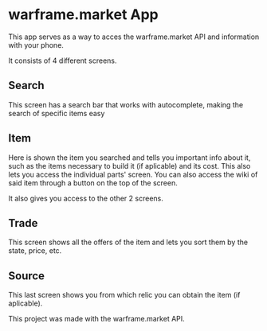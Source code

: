 # warframe.market App

This app serves as a way to acces the warframe.market API and information with your phone.

It consists of 4 different screens.

## Search
This screen has a search bar that works with autocomplete, making the search of specific items easy

## Item
Here is shown the item you searched and tells you important info about it, such as the items necessary to build it (if aplicable) and its cost. This also lets you access the individual parts' screen.
You can also access the wiki of said item through a button on the top of the screen.

It also gives you access to the other 2 screens.

## Trade
This screen shows all the offers of the item and lets you sort them by the state, price, etc.

## Source
This last screen shows you from which relic you can obtain the item (if aplicable).


This project was made with the warframe.market API.
